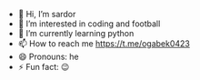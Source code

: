 - 👋 Hi, I’m sardor
- 👀 I’m interested in coding and football
- 🌱 I’m currently learning python
- 📫 How to reach me https://t.me/ogabek0423
- 😄 Pronouns: he
- ⚡ Fun fact: 😉

<!---
sardor/sardor is a ✨ special ✨ repository because its `README.md` (this file) appears on your GitHub profile.
You can click the Preview link to take a look at your changes.
--->
